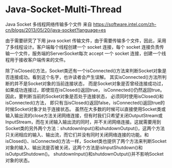 # Java-Socket-Multi-Thread
Java Socket 多线程网络传输多个文件 来自 https://software.intel.com/zh-cn/blogs/2013/05/20/java-socket?language=es </br>

由于需要研究了下用 java socket 传输文件，由于需要传输多个文件，因此，采用了多线程设计。客户端每个线程创建一个 socket 连接，每个 socket 连接负责传输一个文件，服务端的ServerSocket每次 accept 一个 socket 连接，创建一个线程用于接收客户端传来的文件。</br>

除了isClosed()方法，Socket类还有一个isConnected()方法来判断Socket对象是否连接成功。看到这个名字，也许读者会产生误解。  其实isConnected()方法所判断的并不是Socket对象的当前连接状态，  而是Socket对象是否曾经连接成功过，如果成功连接过，即使现在isClosed()返回true， isConnected()仍然返回true。因此，要判断当前的Socket对象是否处于连接状态， 必须同时使用isClosed()和isConnected()方法， 即只有当isClosed()返回false，isConnected()返回true的时候Socket对象才处于连接状态。 虽然在大多数的时候可以直接使用Socket类或输入输出流的close方法关闭网络连接，但有时我们只希望关闭OutputStream或InputStream，而在关闭输入输出流的同时，并不关闭网络连接。这就需要用到Socket类的另外两个方法：shutdownInput()和shutdownOutput()，这两个方法只关闭相应的输入、输出流，而它们并没有同时关闭网络连接的功能。和isClosed()、isConnected()方法一样，Socket类也提供了两个方法来判断Socket对象的输入、输出流是否被关闭，这两个方法是isInputShutdown()和isOutputShutdown()。 shutdownInput()和shutdownOutput()并不影响Socket对象的状态。
